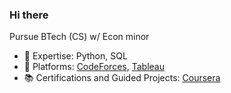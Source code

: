 ### Hi there 

Pursue BTech (CS) w/ Econ minor
- 🔭 Expertise: Python, SQL
- 🎯 Platforms: [CodeForces](https://codeforces.com/profile/rxhulshxrmx), [Tableau](https://public.tableau.com/app/profile/rxhulshxrmx/vizzes)
- 📚 Certifications and Guided Projects: [Coursera](https://www.coursera.org/learner/rxhulshxrmx)

